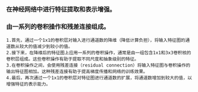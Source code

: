 ### 在神经网络中进行特征提取和表示增强。
###  由一系列的卷积操作和残差连接组成。

```
1.首先，通过一个1x1的卷积层对输入进行通道数的降维（降低计算负担），将输入特征图的通道数从较大的值减少到较小的值。
2.接下来，在降维后的特征图上应用一系列的卷积操作，通常是由一组包含1x1和3x3卷积核的卷积层组成。这些卷积操作有助于提取不同尺度和抽象级别的特征。
3.在卷积操作之间，会使用残差连接（residual connection）将输入特征图与卷积操作的输出特征图相加。这种残差连接有助于提高梯度传播和网络的训练效果。
4.最后，再次通过一个1x1的卷积层对特征图进行通道数的扩展，将通道数增加到较大的值，以增强特征的表示能力。
```

